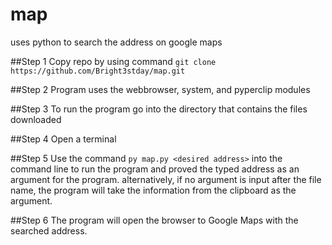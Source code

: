 # map
uses python to search the address on google maps

##Step 1
Copy repo by using command `git clone https://github.com/Bright3stday/map.git`

##Step 2
Program uses the webbrowser, system, and pyperclip modules

##Step 3
To run the program go into the directory that contains the files downloaded

##Step 4
Open a terminal

##Step 5 
Use the command `py map.py <desired address>` into the command line to run the program and proved the typed address as an argument for the program.
alternatively, if no argument is input after the file name, the program will take the information from the clipboard as the argument.

##Step 6
The program will open the browser to Google Maps with the searched address.

